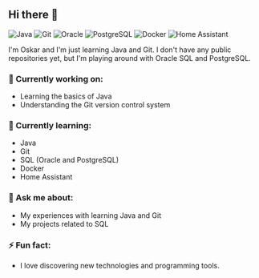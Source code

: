 ## Hi there 👋

![Java](https://img.shields.io/badge/Java-ED8B00?style=for-the-badge&logo=java&logoColor=white)
![Git](https://img.shields.io/badge/Git-F05032?style=for-the-badge&logo=git&logoColor=white)
![Oracle](https://img.shields.io/badge/Oracle-F80000?style=for-the-badge&logo=oracle&logoColor=white)
![PostgreSQL](https://img.shields.io/badge/PostgreSQL-336791?style=for-the-badge&logo=postgresql&logoColor=white)
![Docker](https://img.shields.io/badge/Docker-2496ED?style=for-the-badge&logo=docker&logoColor=white)
![Home Assistant](https://img.shields.io/badge/Home%20Assistant-41BDF5?style=for-the-badge&logo=home-assistant&logoColor=white)

I'm Oskar and I'm just learning Java and Git. I don't have any public repositories yet, but I'm playing around with Oracle SQL and PostgreSQL.

### 🔭 Currently working on:
- Learning the basics of Java
- Understanding the Git version control system

### 🌱 Currently learning:
- Java
- Git
- SQL (Oracle and PostgreSQL)
- Docker
- Home Assistant

### 💬 Ask me about:
- My experiences with learning Java and Git
- My projects related to SQL

### ⚡ Fun fact:
- I love discovering new technologies and programming tools.

